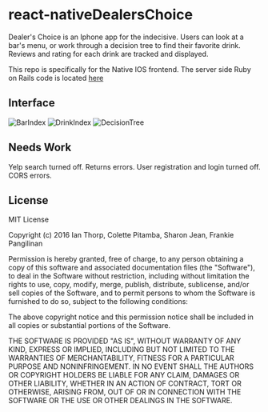 # react-nativeDealersChoice

Dealer's Choice is an Iphone app for the indecisive. Users can look at a bar's menu, or work through a decision tree to find their favorite drink.
Reviews and rating for each drink are tracked and displayed.

This repo is specifically for the Native IOS frontend. The server side Ruby on Rails code is located [here](https://github.com/IanThorp/DealersChoice)


## Interface
![BarIndex](http://imgur.com/GAoSsid "Bar Index")
![DrinkIndex](http://imgur.com/O0hHgNb "Drink Index")
![DecisionTree](http://imgur.com/6GBISoc "Decision Tree")


## Needs Work
Yelp search turned off. Returns errors.
User registration and login turned off. CORS errors.

## License
MIT License

Copyright (c) 2016 Ian Thorp, Colette Pitamba, Sharon Jean, Frankie Pangilinan

Permission is hereby granted, free of charge, to any person obtaining a copy
of this software and associated documentation files (the "Software"), to deal
in the Software without restriction, including without limitation the rights
to use, copy, modify, merge, publish, distribute, sublicense, and/or sell
copies of the Software, and to permit persons to whom the Software is
furnished to do so, subject to the following conditions:

The above copyright notice and this permission notice shall be included in all
copies or substantial portions of the Software.

THE SOFTWARE IS PROVIDED "AS IS", WITHOUT WARRANTY OF ANY KIND, EXPRESS OR
IMPLIED, INCLUDING BUT NOT LIMITED TO THE WARRANTIES OF MERCHANTABILITY,
FITNESS FOR A PARTICULAR PURPOSE AND NONINFRINGEMENT. IN NO EVENT SHALL THE
AUTHORS OR COPYRIGHT HOLDERS BE LIABLE FOR ANY CLAIM, DAMAGES OR OTHER
LIABILITY, WHETHER IN AN ACTION OF CONTRACT, TORT OR OTHERWISE, ARISING FROM,
OUT OF OR IN CONNECTION WITH THE SOFTWARE OR THE USE OR OTHER DEALINGS IN THE
SOFTWARE.
